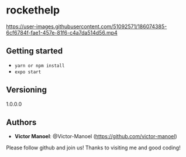 # rockethelp

https://user-images.githubusercontent.com/51092571/186074385-6cf6784f-fae1-457e-81f6-c4a7da514d56.mp4

## Getting started

- `yarn or npm install` 
- `expo start`

 
## Versioning
 
1.0.0.0
 
 
## Authors
 
* **Victor Manoel**: @Victor-Manoel (https://github.com/victor-manoel)
 
 
Please follow github and join us!
Thanks to visiting me and good coding!

